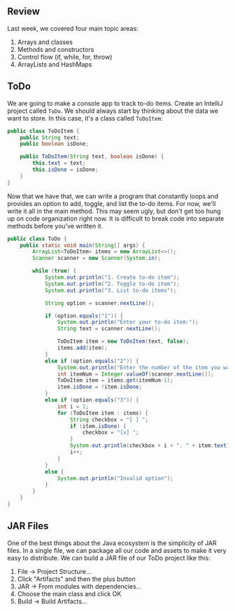 ## Review

Last week, we covered four main topic areas:

1. Arrays and classes
2. Methods and constructors
3. Control flow (if, while, for, throw)
4. ArrayLists and HashMaps

## ToDo

We are going to make a console app to track to-do items. Create an IntelliJ project called `ToDo`. We should always start by thinking about the data we want to store. In this case, it's a class called `ToDoItem`:

```java
public class ToDoItem {
    public String text;
    public boolean isDone;

    public ToDoItem(String text, boolean isDone) {
        this.text = text;
        this.isDone = isDone;
    }
}
```

Now that we have that, we can write a program that constantly loops and provides an option to add, toggle, and list the to-do items. For now, we'll write it all in the main method. This may seem ugly, but don't get too hung up on code organization right now. It is difficult to break code into separate methods before you've written it.

```java
public class ToDo {
    public static void main(String[] args) {
        ArrayList<ToDoItem> items = new ArrayList<>();
        Scanner scanner = new Scanner(System.in);

        while (true) {
            System.out.println("1. Create to-do item");
            System.out.println("2. Toggle to-do item");
            System.out.println("3. List to-do items");

            String option = scanner.nextLine();

            if (option.equals("1")) {
                System.out.println("Enter your to-do item:");
                String text = scanner.nextLine();

                ToDoItem item = new ToDoItem(text, false);
                items.add(item);
            }
            else if (option.equals("2")) {
                System.out.println("Enter the number of the item you want to toggle:");
                int itemNum = Integer.valueOf(scanner.nextLine());
                ToDoItem item = items.get(itemNum-1);
                item.isDone = !item.isDone;
            }
            else if (option.equals("3")) {
                int i = 1;
                for (ToDoItem item : items) {
                    String checkbox = "[ ] ";
                    if (item.isDone) {
                        checkbox = "[x] ";
                    }
                    System.out.println(checkbox + i + ". " + item.text);
                    i++;
                }
            }
            else {
                System.out.println("Invalid option");
            }
        }
    }
}
```

## JAR Files

One of the best things about the Java ecosystem is the simplicity of JAR files. In a single file, we can package all our code and assets to make it very easy to distribute. We can build a JAR file of our ToDo project like this:

1. File -> Project Structure...
2. Click "Artifacts" and then the plus button
3. JAR -> From modules with dependencies...
4. Choose the main class and click OK
5. Build -> Build Artifacts...
